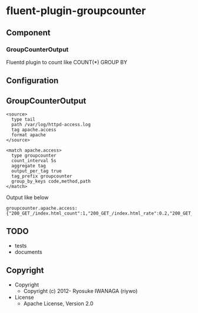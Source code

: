 # fluent-plugin-groupcounter

## Component

### GroupCounterOutput

Fluentd plugin to count like COUNT(\*) GROUP BY

## Configuration

## GroupCounterOutput

    <source>
      type tail
      path /var/log/httpd-access.log
      tag apache.access
      format apache
    </source>

    <match apache.access>
      type groupcounter
      count_interval 5s
      aggregate tag
      output_per_tag true
      tag_prefix groupcounter
      group_by_keys code,method,path
    </match>

Output like below

    groupcounter.apache.access: {"200_GET_/index.html_count":1,"200_GET_/index.html_rate":0.2,"200_GET_/index.html_percentage":100.0}

## TODO

* tests
* documents

## Copyright

* Copyright
  * Copyright (c) 2012- Ryosuke IWANAGA (riywo)
* License
  * Apache License, Version 2.0
